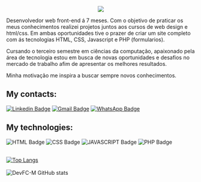 <p align="center">
<img src="https://user-images.githubusercontent.com/73148418/111402437-f8669700-86a9-11eb-81c7-8ff2f8b42b07.png" />
</p>
Desenvolvedor web front-end á 7 meses. Com o objetivo de praticar os meus conhecimentos realizei projetos juntos aos cursos de web design e html/css. Em ambas oportunidades tive o prazer de criar um site completo com ás tecnologias HTML, CSS, Javascript e PHP (formularios).

Cursando o terceiro semestre em ciências da computação, apaixonado pela área de tecnologia estou em busca de novas oportunidades e desafios no mercado de trabalho afim de apresentar os melhores resultados.

Minha motivação me inspira a buscar sempre novos conhecimentos.
## My contacts:
[![Linkedin Badge](https://img.shields.io/badge/LinkedIn-0077B5?style=for-the-badge&logo=linkedin&logoColor=white)](https://www.linkedin.com/in/dev-fcm/)
[![Gmail Badge](https://img.shields.io/badge/Gmail-D14836?style=for-the-badge&logo=gmail&logoColor=white)](mailto:felipech3344@gmail.com)
[![WhatsApp Badge](https://img.shields.io/badge/WhatsApp-25D366?style=for-the-badge&logo=whatsapp&logoColor=white)](https://wa.me/message/A2VE6CIPCAJOC1)

## My technologies:
![HTML Badge](https://img.shields.io/badge/HTML5-E34F26?style=for-the-badge&logo=html5&logoColor=white)
![CSS Badge](https://img.shields.io/badge/CSS3-1572B6?style=for-the-badge&logo=css3&logoColor=white)
![JAVASCRIPT Badge](https://img.shields.io/badge/JavaScript-323330?style=for-the-badge&logo=javascript&logoColor=F7DF1E) 
![PHP Badge](https://img.shields.io/badge/PHP-777BB4?style=for-the-badge&logo=php&logoColor=white)<br/> <br/>

[![Top Langs](https://github-readme-stats.vercel.app/api/top-langs/?username=DevFC-M&layout=compact)](https://github.com/anuraghazra/github-readme-stats) <br/> <br/>
![DevFC-M GitHub stats](https://github-readme-stats.vercel.app/api?username=DevFC-M&show_icons=true&theme=dracula)

<!--
**DevFC-M/DevFC-M** is a ✨ _special_ ✨ repository because its `README.md` (this file) appears on your GitHub profile.

Here are some ideas to get you started:

- 🔭 I’m currently working on ...
- 🌱 I’m currently learning ...
- 👯 I’m looking to collaborate on ...
- 🤔 I’m looking for help with ...
- 💬 Ask me about ...
- 📫 How to reach me: ...
- 😄 Pronouns: ...
- ⚡ Fun fact: ...
  -->
